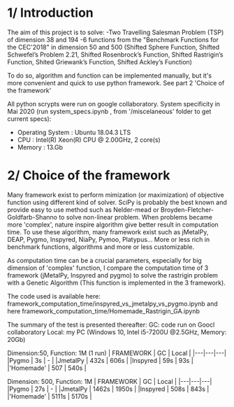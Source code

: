 # 1/ Introduction

The aim of this project is to solve:
  -Two Travelling Salesman Problem (TSP) of dimension 38 and 194
  -6 functions from the  "Benchmark Functions for the CEC'2018" in dimension 50 and 500 (Shifted Sphere Function, Shifted Schwefel’s Problem 2.21, Shifted Rosenbrock’s Function, Shifted Rastrigin’s Function, Shited Griewank’s Function, Shifted Ackley’s Function)

To do so, algorithm and function can be implemented manually, but it's more convenient and quick to use python framework. See part 2 'Choice of the framework'

All python scrypts were run on google collaboratory. System specificity in Mai 2020 (run system_specs.ipynb , from '/miscelaneous' folder to get current specs):
   - Operating System : Ubuntu 18.04.3 LTS
   - CPU              : Intel(R) Xeon(R) CPU @ 2.00GHz, 2 core(s)
   - Memory           : 13.Gb




# 2/ Choice of the framework
Many framework exist to perform mimization (or maximization) of objective function using different kind of solver. SciPy is probably the best known and provide easy to use method such as Nelder-mead or Broyden-Fletcher-Goldfarb-Shanno to solve non-linear problem. When problems became more 'complex', nature inspire algorithm give better result in computation time. To use these algorithm, many framework exist such as jMetalPy, DEAP, Pygmo, Inspyred, NiaPy, Pymoo, Platypus... More or less rich in benchmark functions, algorithms and more or less customizable.

As computation time can be a crucial parameters, especially for big dimension of 'complex' function, I compare the computation time of 3 framework (jMetalPy, Inspyred and pygmo) to solve the rastrigin problem with a Genetic Algorithm (This function is implemented in the 3 framework).

The code used is available here: framework_computation_time/inspyred_vs_jmetalpy_vs_pygmo.ipynb
and here framework_computation_time/Homemade_Rastrigin_GA.ipynb

The summary of the test is presented thereafter:
GC: code run on Goocl collaboratory
Local: my PC (Windows 10, Intel i5-7200U @2.5GHz, Memory: 20Gb)

Dimension:50, Function: 1M (1 run)
| FRAMEWORK  | GC  | Local  |
|---|---|---|
|Pygmo   | 3s  | - |
|JmetalPy  |  432s | 606s  |
|Inspyred  | 59s  | 93s  |  
|'Homemade'   | 507  | 540s  |

Dimension: 500, Function: 1M
| FRAMEWORK  | GC  | Local  |
|---|---|---|
|Pygmo   | 27s  | - |
|JmetalPy  |  1462s | 1950s  |
|Inspyred  | 508s  | 843s  |  
|'Homemade'   |  5111s | 5170s  |
